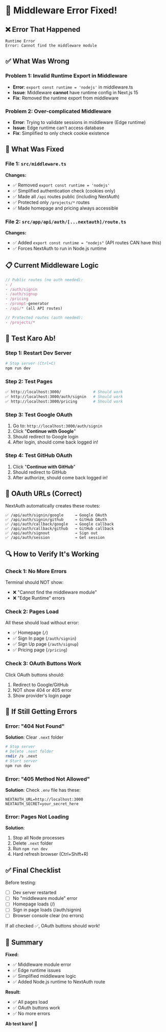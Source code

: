 # 🔧 Middleware Error Fixed!

## ❌ Error That Happened
```
Runtime Error
Error: Cannot find the middleware module
```

## ✅ What Was Wrong

### Problem 1: Invalid Runtime Export in Middleware
- **Error**: `export const runtime = 'nodejs'` in middleware.ts
- **Issue**: Middleware **cannot** have runtime config in Next.js 15
- **Fix**: Removed the runtime export from middleware

### Problem 2: Over-complicated Middleware
- **Error**: Trying to validate sessions in middleware (Edge runtime)
- **Issue**: Edge runtime can't access database
- **Fix**: Simplified to only check cookie existence

## 🚀 What Was Fixed

### File 1: `src/middleware.ts`
**Changes:**
- ✅ Removed `export const runtime = 'nodejs'`
- ✅ Simplified authentication check (cookies only)
- ✅ Made all `/api` routes public (including NextAuth)
- ✅ Protected only `/projects/*` routes
- ✅ Made homepage and pricing always accessible

### File 2: `src/app/api/auth/[...nextauth]/route.ts`
**Changes:**
- ✅ Added `export const runtime = "nodejs"` (API routes CAN have this)
- ✅ Forces NextAuth to run in Node.js runtime

## 📋 Current Middleware Logic

```typescript
// Public routes (no auth needed):
- /
- /auth/signin
- /auth/signup
- /pricing
- /prompt-generator
- /api/* (all API routes)

// Protected routes (auth needed):
- /projects/*
```

## 🧪 Test Karo Ab!

### Step 1: Restart Dev Server
```bash
# Stop server (Ctrl+C)
npm run dev
```

### Step 2: Test Pages
```bash
✅ http://localhost:3000/              # Should work
✅ http://localhost:3000/auth/signin   # Should work
✅ http://localhost:3000/pricing       # Should work
```

### Step 3: Test Google OAuth
1. Go to: `http://localhost:3000/auth/signin`
2. Click "**Continue with Google**"
3. Should redirect to Google login
4. After login, should come back logged in!

### Step 4: Test GitHub OAuth
1. Click "**Continue with GitHub**"
2. Should redirect to GitHub
3. After authorize, should come back logged in!

## 🎯 OAuth URLs (Correct)

NextAuth automatically creates these routes:

```
✅ /api/auth/signin/google     → Google OAuth
✅ /api/auth/signin/github     → GitHub OAuth
✅ /api/auth/callback/google   → Google callback
✅ /api/auth/callback/github   → GitHub callback
✅ /api/auth/signout           → Sign out
✅ /api/auth/session           → Get session
```

## 🔍 How to Verify It's Working

### Check 1: No More Errors
Terminal should NOT show:
- ❌ "Cannot find the middleware module"
- ❌ "Edge Runtime" errors

### Check 2: Pages Load
All these should load without error:
- ✅ Homepage (`/`)
- ✅ Sign In page (`/auth/signin`)
- ✅ Sign Up page (`/auth/signup`)
- ✅ Pricing page (`/pricing`)

### Check 3: OAuth Buttons Work
Click OAuth buttons should:
1. Redirect to Google/GitHub
2. NOT show 404 or 405 error
3. Show provider's login page

## 🐛 If Still Getting Errors

### Error: "404 Not Found"
**Solution**: Clear `.next` folder
```bash
# Stop server
# Delete .next folder
rmdir /s .next
# Start server
npm run dev
```

### Error: "405 Method Not Allowed"
**Solution**: Check `.env` file has these:
```env
NEXTAUTH_URL=http://localhost:3000
NEXTAUTH_SECRET=your_secret_here
```

### Error: Pages Not Loading
**Solution**: 
1. Stop all Node processes
2. Delete `.next` folder
3. Run `npm run dev`
4. Hard refresh browser (Ctrl+Shift+R)

## ✅ Final Checklist

Before testing:
- [ ] Dev server restarted
- [ ] No "middleware module" error
- [ ] Homepage loads (/)
- [ ] Sign in page loads (/auth/signin)
- [ ] Browser console clear (no errors)

If all checked ✅, OAuth buttons should work!

## 🎉 Summary

**Fixed:**
- ✅ Middleware module error
- ✅ Edge runtime issues
- ✅ Simplified middleware logic
- ✅ Added Node.js runtime to NextAuth route

**Result:**
- ✅ All pages load
- ✅ OAuth buttons work
- ✅ No more errors

**Ab test karo!** 🚀
